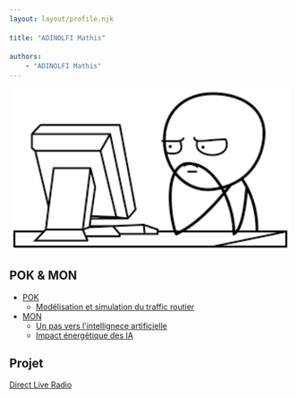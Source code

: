 ```yaml
---
layout: layout/profile.njk

title: "ADINOLFI Mathis"

authors:
    - "ADINOLFI Mathis"
---
```


<div style="text-align: center;">
    <img src="PP.png" width="500"/>
</div>

## POK & MON

- [POK](./pok)
  - [Modélisation et simulation du traffic routier](./pok/temps-1)
- [MON](./mon)
  - [Un pas vers l'intellignece artificielle](./mon/temps-1.1)
  - [Impact énergétique des IA](./mon/temps-1.2)

## Projet

[Direct Live Radio](../../../projets/2024-2025/Direct_Live_Radio)
